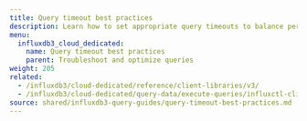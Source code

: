 ```yaml
---
title: Query timeout best practices
description: Learn how to set appropriate query timeouts to balance performance and resource protection.
menu:
  influxdb3_cloud_dedicated:
    name: Query timeout best practices
    parent: Troubleshoot and optimize queries
weight: 205
related:
  - /influxdb3/cloud-dedicated/reference/client-libraries/v3/
  - /influxdb3/cloud-dedicated/query-data/execute-queries/influxctl-cli/
source: shared/influxdb3-query-guides/query-timeout-best-practices.md
---
```


<!--
//SOURCE - content/shared/influxdb3-query-guides/query-timeout-best-practices.md
>